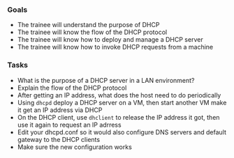 
### Goals
- The trainee will understand the purpose of DHCP
- The trainee will know the flow of the DHCP protocol
- The trainee will know how to deploy and manage a DHCP server
- The trainee will know how to invoke DHCP requests from a machine

### Tasks
- What is the purpose of a DHCP server in a LAN environment?
- Explain the flow of the DHCP protocol
- After getting an IP address, what does the host need to do periodically
- Using `dhcpd` deploy a DHCP server on a VM, then start another VM make it get an IP address via DHCP
- On the DHCP client, use `dhclient` to release the IP address it got, then use it again to request an IP adrress
- Edit your dhcpd.conf so it would also configure DNS servers and default gateway to the DHCP clients
- Make sure the new configuration works
